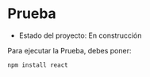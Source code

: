 <h1>Prueba</h1>

- Estado del proyecto: En construcción

Para ejecutar la Prueba, debes poner:

```npm install react```
